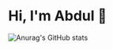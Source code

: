 # Hi, I'm Abdul 👋

![Anurag's GitHub stats](https://github-readme-stats.vercel.app/api?username=Dull04&show_icons=true&theme=transparent)
